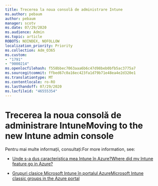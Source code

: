 ```yaml
---
title: Trecerea la noua consolă de administrare Intune
ms.author: pebaum
author: pebaum
manager: scotv
ms.date: 07/29/2020
ms.audience: Admin
ms.topic: article
ROBOTS: NOINDEX, NOFOLLOW
localization_priority: Priority
ms.collection: Adm_O365
ms.custom:
- "1791"
- "9000214"
ms.openlocfilehash: f558bbec7063aaa6b6c47d98beb0bfb5ac3775a7
ms.sourcegitcommit: ffbed67c0a16ec423fa1d79b71e48ea4e2d320e1
ms.translationtype: MT
ms.contentlocale: ro-RO
ms.lasthandoff: 07/29/2020
ms.locfileid: "46555354"
---
```

# <a name="moving-to-the-new-intune-admin-console"></a><span data-ttu-id="77777-102">Trecerea la noua consolă de administrare Intune</span><span class="sxs-lookup"><span data-stu-id="77777-102">Moving to the new Intune admin console</span></span>

<span data-ttu-id="77777-103">Pentru mai multe informații, consultați:</span><span class="sxs-lookup"><span data-stu-id="77777-103">For more information, see:</span></span>

- [<span data-ttu-id="77777-104">Unde s-a dus caracteristica mea Intune în Azure?</span><span class="sxs-lookup"><span data-stu-id="77777-104">Where did my Intune feature go in Azure?</span></span>](https://docs.microsoft.com/intune/ui-changes)

- [<span data-ttu-id="77777-105">Grupuri clasice Microsoft Intune în portalul Azure</span><span class="sxs-lookup"><span data-stu-id="77777-105">Microsoft Intune classic groups in the Azure portal</span></span>](https://docs.microsoft.com/intune/groups-get-started)